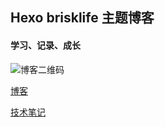 ## Hexo brisklife 主题博客

#### 学习、记录、成长

![博客二维码](http://oet93w0rc.bkt.clouddn.com/image/github/blog_QRCode.png?imageView2/1/w/300/h/300|roundPic/radius/30)

[博客](https://shushu2013.github.io)  

[技术笔记](https://github.com/shushu2013/shushu2013.github.io/issues)